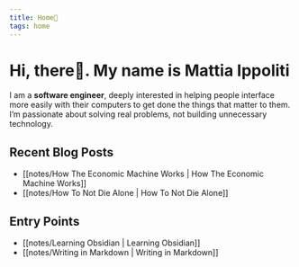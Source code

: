 ```yaml
---
title: Home🏡
tags: home
---
```

# Hi, there👋. My name is Mattia Ippoliti
I am a **software engineer**, deeply interested in helping people interface more easily with their computers to get done the things that matter to them. I’m passionate about solving real problems, not building unnecessary technology.

## Recent Blog Posts
- [[notes/How The Economic Machine Works | How The Economic Machine Works]]
- [[notes/How To Not Die Alone | How To Not Die Alone]]

## Entry Points
- [[notes/Learning Obsidian | Learning Obsidian]]
- [[notes/Writing in Markdown | Writing in Markdown]]
